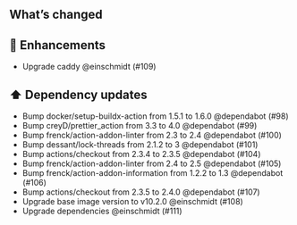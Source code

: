 ## What’s changed
## 🚀 Enhancements

- Upgrade caddy @einschmidt (#109)

## ⬆️ Dependency updates

- Bump docker/setup-buildx-action from 1.5.1 to 1.6.0 @dependabot (#98)
- Bump creyD/prettier_action from 3.3 to 4.0 @dependabot (#99)
- Bump frenck/action-addon-linter from 2.3 to 2.4 @dependabot (#100)
- Bump dessant/lock-threads from 2.1.2 to 3 @dependabot (#101)
- Bump actions/checkout from 2.3.4 to 2.3.5 @dependabot (#104)
- Bump frenck/action-addon-linter from 2.4 to 2.5 @dependabot (#105)
- Bump frenck/action-addon-information from 1.2.2 to 1.3 @dependabot (#106)
- Bump actions/checkout from 2.3.5 to 2.4.0 @dependabot (#107)
- Upgrade base image version to v10.2.0 @einschmidt (#108)
- Upgrade dependencies @einschmidt (#111)
